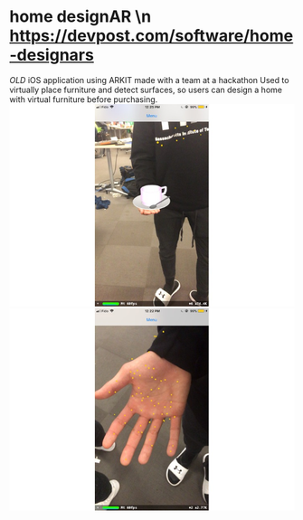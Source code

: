 # home designAR \n https://devpost.com/software/home-designars
 *OLD* iOS application using ARKIT made with a team at a hackathon
 Used to virtually place furniture and detect surfaces, so users can design a home with virtual furniture before purchasing.
![image](https://github.com/Stephenwang3801/home-designAR/blob/master/AR%20Cup.jpg?raw=true)
![image](https://github.com/Stephenwang3801/home-designAR/blob/master/Sensor%20Nodes.jpg?raw=true)
